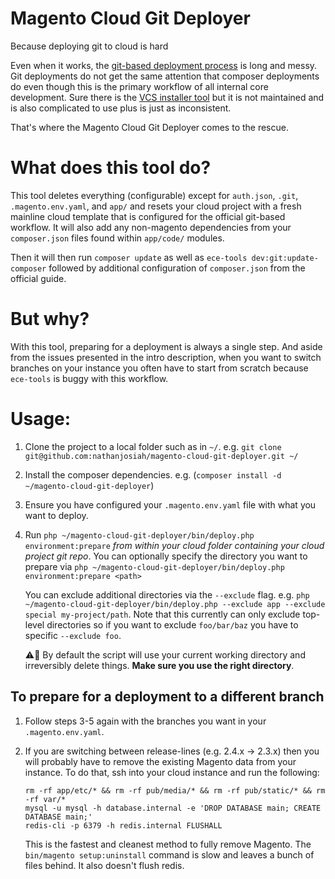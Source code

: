 Magento Cloud Git Deployer
=====

Because deploying git to cloud is hard

Even when it works, the [git-based deployment process](https://wiki.corp.magento.com/x/KbbrBw) is long and messy. Git deployments do not get the same attention that composer deployments do even though this is the primary workflow of all internal core development. Sure there is the [VCS installer tool](https://github.com/magento-commerce/magento-vcs-installer) but it is not maintained and is also complicated to use plus is just as inconsistent.

That's where the Magento Cloud Git Deployer comes to the rescue.

# What does this tool do?

This tool deletes everything (configurable) except for `auth.json`, `.git`, `.magento.env.yaml`, and `app/` and resets your cloud project with a fresh mainline cloud template that is configured for the official git-based workflow. It will also add any non-magento dependencies from your `composer.json` files found within `app/code/` modules. 

Then it will then run `composer update` as well as `ece-tools dev:git:update-composer` followed by additional configuration of `composer.json` from the official guide.

# But why?

With this tool, preparing for a deployment is always a single step. And aside from the issues presented in the intro description, when you want to switch branches on your instance you often have to start from scratch because `ece-tools` is buggy with this workflow. 

# Usage:

1. Clone the project to a local folder such as in `~/`. e.g. `git clone git@github.com:nathanjosiah/magento-cloud-git-deployer.git ~/`
1. Install the composer dependencies. e.g. (`composer install -d ~/magento-cloud-git-deployer`) 
1. Ensure you have configured your `.magento.env.yaml` file with what you want to deploy.
1. Run `php ~/magento-cloud-git-deployer/bin/deploy.php environment:prepare` _from within your cloud folder containing your cloud project git repo_. You can optionally specify the directory you want to prepare via `php ~/magento-cloud-git-deployer/bin/deploy.php environment:prepare <path>`
   
   You can exclude additional directories via the `--exclude` flag. e.g. `php ~/magento-cloud-git-deployer/bin/deploy.php --exclude app --exclude special my-project/path`. Note that this currently can only exclude top-level directories so if you want to exclude `foo/bar/baz` you have to specific `--exclude foo`.
   
   ⚠️🚨 By default the script will use your current working directory and irreversibly delete things. **Make sure you use the right directory**. 

## To prepare for a deployment to a different branch

1. Follow steps 3-5 again with the branches you want in your `.magento.env.yaml`.
1. If you are switching between release-lines (e.g. 2.4.x -> 2.3.x) then you will probably have to remove the existing Magento data from your instance. 
   To do that, ssh into your cloud instance and run the following:
   ```
   rm -rf app/etc/* && rm -rf pub/media/* && rm -rf pub/static/* && rm -rf var/*
   mysql -u mysql -h database.internal -e 'DROP DATABASE main; CREATE DATABASE main;'
   redis-cli -p 6379 -h redis.internal FLUSHALL
   ```
   
   This is the fastest and cleanest method to fully remove Magento. The `bin/magento setup:uninstall` command is slow and leaves a bunch of files behind. It also doesn't flush redis. 